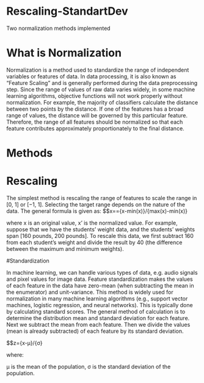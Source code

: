 # Rescaling-StandartDev
Two normalization methods implemented

# What is Normalization

Normalization is a method used to standardize the range of independent variables or features of data. 
In data processing, it is also known as “Feature Scaling” and is generally performed during the data 
preprocessing step. Since the range of values of raw data varies widely, in some machine learning algorithms,
objective functions will not work properly without normalization. For example, the majority of classifiers
calculate the distance between two points by the distance. If one of the features has a broad range of values, 
the distance will be governed by this particular feature. Therefore, the range of all features should be normalized
so that each feature contributes approximately proportionately to the final distance.

# Methods

# Rescaling

The simplest method is rescaling the range of features to scale the range in [0, 1] or [−1, 1]. Selecting the target range 
depends on the nature of the data. The general formula is given as:
$$x=={x-min(x)}/{max(x)-min(x)}                    


where x is an original value, x’ is the normalized value. For example, suppose that we have the students’ weight data, 
and the students’ weights span [160 pounds, 200 pounds]. To rescale this data, we first subtract 160 from each student’s 
weight and divide the result by 40 (the difference between the maximum and minimum weights).

#Standardization

In machine learning, we can handle various types of data, e.g. audio signals and pixel values for image data. Feature
standardization makes the values of each feature in the data have zero-mean (when subtracting the mean in the enumerator) 
and unit-variance. This method is widely used for normalization in many machine learning algorithms (e.g., support vector 
machines, logistic regression, and neural networks). This is typically done by calculating standard scores. The general 
method of calculation is to determine the distribution mean and standard deviation for each feature. Next we subtract the
mean from each feature. Then we divide the values (mean is already subtracted) of each feature by its standard deviation.

$$z={x-μ}/{σ}

where:

μ is the mean of the population,
σ is the standard deviation of the population.



